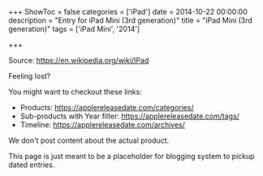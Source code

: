 +++
ShowToc = false
categories = ['iPad']
date = 2014-10-22 00:00:00
description = "Entry for iPad Mini (3rd generation)"
title = "iPad Mini (3rd generation)"
tags = ['iPad Mini', '2014']

+++

Source: https://en.wikipedia.org/wiki/IPad

Feeling lost?

You might want to checkout these links:
- Products: https://applereleasedate.com/categories/
- Sub-products with Year filter: https://applereleasedate.com/tags/
- Timeline: https://applereleasedate.com/archives/

We don't post content about the actual product. 



This page is just meant to be a placeholder for blogging system to pickup dated entries. 


